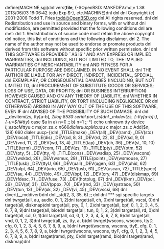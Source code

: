 define(MACHINE,sgi)dnl
vers(__file__,
	{-$OpenBSD: MAKEDEV.md,v 1.38 2013/06/03 16:06:42 tedu Exp $-},
etc.MACHINE)dnl
dnl
dnl Copyright (c) 2001-2006 Todd T. Fries <todd@OpenBSD.org>
dnl All rights reserved.
dnl
dnl Redistribution and use in source and binary forms, with or without
dnl modification, are permitted provided that the following conditions
dnl are met:
dnl 1. Redistributions of source code must retain the above copyright
dnl    notice, this list of conditions and the following disclaimer.
dnl 2. The name of the author may not be used to endorse or promote products
dnl    derived from this software without specific prior written permission.
dnl
dnl THIS SOFTWARE IS PROVIDED ``AS IS'' AND ANY EXPRESS OR IMPLIED WARRANTIES,
dnl INCLUDING, BUT NOT LIMITED TO, THE IMPLIED WARRANTIES OF MERCHANTABILITY
dnl AND FITNESS FOR A PARTICULAR PURPOSE ARE DISCLAIMED.  IN NO EVENT SHALL
dnl THE AUTHOR BE LIABLE FOR ANY DIRECT, INDIRECT, INCIDENTAL, SPECIAL,
dnl EXEMPLARY, OR CONSEQUENTIAL DAMAGES (INCLUDING, BUT NOT LIMITED TO,
dnl PROCUREMENT OF SUBSTITUTE GOODS OR SERVICES; LOSS OF USE, DATA, OR PROFITS;
dnl OR BUSINESS INTERRUPTION) HOWEVER CAUSED AND ON ANY THEORY OF LIABILITY,
dnl WHETHER IN CONTRACT, STRICT LIABILITY, OR TORT (INCLUDING NEGLIGENCE OR
dnl OTHERWISE) ARISING IN ANY WAY OUT OF THE USE OF THIS SOFTWARE, EVEN IF
dnl ADVISED OF THE POSSIBILITY OF SUCH DAMAGE.
dnl
dnl
__devitem(zs, tty[a-b]*, Zilog 8530 serial port,zs)dnl
_mkdev(zs, {-tty[a-b]-}, {-u=${i#tty*}
	case $u in
	a) n=0 ;;
	b) n=1 ;;
	*) echo unknown tty device $i ;;
	esac
	M tty$u c major_zs_c $n 660 dialer uucp
	M cua$u c major_zs_c Add($n, 128) 660 dialer uucp-})dnl
_TITLE(make)
_DEV(all)
_DEV(ramd)
_DEV(std)
_DEV(local)
_TITLE(dis)
_DEV(cd, 8, 3)
_DEV(rd, 22, 8)
_DEV(sd, 9, 0)
_DEV(vnd, 11, 2)
_DEV(wd, 18, 4)
_TITLE(tap)
_DEV(ch, 36)
_DEV(st, 10, 10)
_TITLE(term)
_DEV(com, 17)
_DEV(zs, 19)
_TITLE(pty)
_DEV(ptm, 52)
_DEV(pty, 5)
_DEV(tty, 4)
_TITLE(cons)
_DEV(wsdisp, 25)
_DEV(wscons)
_DEV(wskbd, 26)
_DEV(wsmux, 28)
_TITLE(point)
_DEV(wsmouse, 27)
_TITLE(usb)
_DEV(ttyU, 66)
_DEV(uall)
_DEV(ugen, 63)
_DEV(uhid, 62)
_DEV(ulpt, 64)
_DEV(urio, 65)
_DEV(usb, 61)
_DEV(uscan, 72)
_TITLE(spec)
_DEV(au, 44)
_DEV(bio, 49)
_DEV(bpf, 12)
_DEV(cry, 47)
_DEV(diskmap, 69)
_DEV(fdesc, 7)
_DEV(fuse, 73)
_DEV(hotplug, 67)
dnl _DEV(lkm)
_DEV(pci, 29)
_DEV(pf, 31)
_DEV(pppx, 70)
_DEV(rnd, 33)
_DEV(systrace, 50)
_DEV(tun, 13)
_DEV(uk, 32)
_DEV(vi, 45)
_DEV(vscsi, 68)
dnl
divert(__mddivert)dnl
dnl
_std(2, 3, 35, 6)
	;;
dnl
dnl *** sgi specific targets
dnl
twrget(all, au, audio, 0, 1, 2)dnl
target(all, ch, 0)dnl
target(all, vscsi, 0)dnl
target(all, diskmap)dnl
target(all, pty, 0, 1, 2)dnl
target(all, bpf, 0, 1, 2, 3, 4, 5, 6, 7, 8, 9)dnl
target(all, bio)dnl
target(all, tun, 0, 1, 2, 3)dnl
target(all, rd, 0)dnl
target(all, cd, 0, 1)dnl
target(all, sd, 0, 1, 2, 3, 4, 5, 6, 7, 8, 9)dnl
target(all, vnd, 0, 1, 2, 3)dnl
twrget(all, zs, tty, a, b)dnl
twrget(wscons, wscons, ttyD, cfg, 0, 1, 2, 3, 4, 5, 6, 7, 8, 9, a, b)dnl
twrget(wscons, wscons, ttyE, cfg, 0, 1, 2, 3, 4, 5, 6, 7, 8, 9, a, b)dnl
twrget(wscons, wscons, ttyF, cfg, 0, 1, 2, 3, 4, 5, 6, 7, 8, 9, a, b)dnl
target(ramd, pty, 0)dnl
target(ramd, bio)dnl
target(ramd, diskmap)dnl
